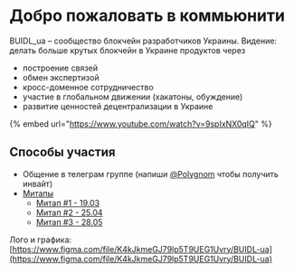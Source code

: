 # Добро пожаловать в коммьюнити

BUIDL\_ua – сообщество блокчейн разработчиков Украины. Видение: делать больше крутых блокчейн в Украине продуктов через

* построение связей
* обмен экспертизой
* кросс-доменное сотрудничество
* участие в глобальном движении \(хакатоны, обуждение\)
* развитие ценностей децентрализации в Украине

{% embed url="https://www.youtube.com/watch?v=9spIxNX0qIQ" %}

## Способы участия

* Общение в телеграм группе \(напиши [@Polygnom](https://t.me//Polygnom) чтобы получить инвайт\)
* [Митапы](meetups/)
  * [Митап \#1 - 19.03](meetups/meetup-19.03.md)
  * [Митап \#2 - 25.04](meetups/meetup-25.04.md)
  * [Митап \#3 - 28.05](meetups/meetup-3-28.05.md)

Лого и графика: [https://www.figma.com/file/K4kJkmeGJ79lp5T9UEG1Uvry/BUIDL-ua](https://www.figma.com/file/K4kJkmeGJ79lp5T9UEG1Uvry/BUIDL-ua)

